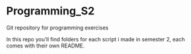 # Programming_S2
Git repository for programming exercises

In this repo you'll find folders for each script i made in semester 2, each comes with their own README.
